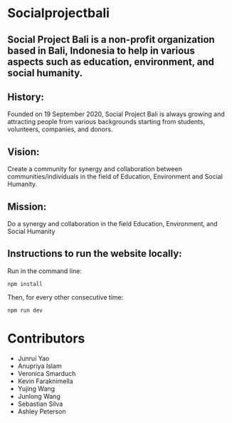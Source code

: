 # Socialprojectbali

## Social Project Bali is a non-profit organization based in Bali, Indonesia to help in various aspects such as education, environment, and social humanity.

## History:

Founded on 19 September 2020, Social Project Bali is always growing and attracting people from various backgrounds starting from students, volunteers, companies, and donors. 

## Vision: 

Create a community for synergy and collaboration between communities/individuals in the field of Education, Environment and Social Humanity.

## Mission: 
Do a synergy and collaboration in the field Education, Environment, and Social Humanity

## Instructions to run the website locally:

Run in the command line:

```npm install```

Then, for every other consecutive time:

```npm run dev```

# Contributors

- Junrui Yao
- Anupriya Islam
- Veronica Smarduch
- Kevin Faraknimella
- Yujing Wang
- Junlong Wang
- Sebastian Silva
- Ashley Peterson
